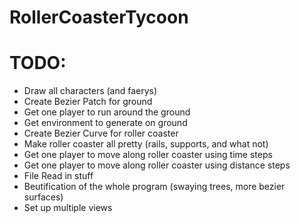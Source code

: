 # RollerCoasterTycoon

# TODO:
- Draw all characters (and faerys)
- Create Bezier Patch for ground
- Get one player to run around the ground
- Get environment to generate on ground
- Create Bezier Curve for roller coaster
- Make roller coaster all pretty (rails, supports, and what not)
- Get one player to move along roller coaster using time steps
- Get one player to move along roller coaster using distance steps
- File Read in stuff
- Beutification of the whole program (swaying trees, more bezier surfaces)
- Set up multiple views